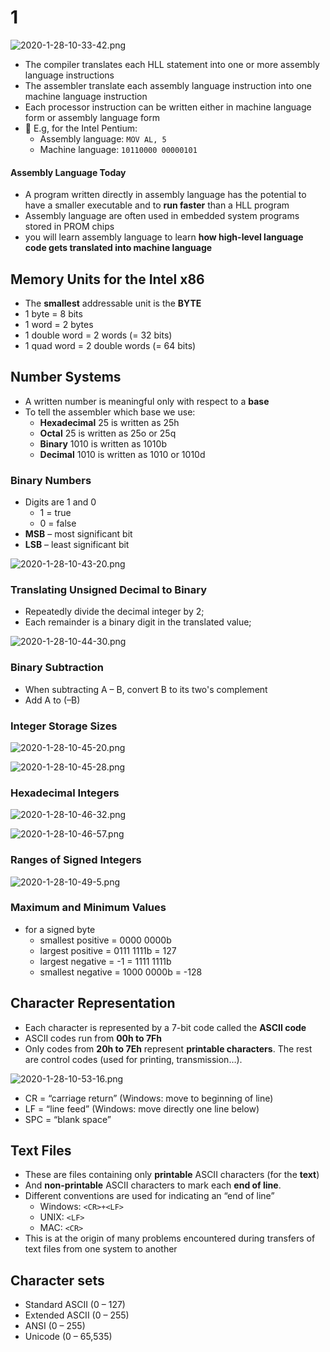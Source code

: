 # 1

![2020-1-28-10-33-42.png](https://garrik-default-imgs.oss-accelerate.aliyuncs.com/imgs/2020-1-28-10-33-42.png)

- The compiler translates each HLL statement into one or more assembly language instructions
- The assembler translate each assembly language instruction into one machine language instruction
- Each processor instruction can be written either in machine language form or assembly language form
- 🌰 E.g, for the Intel Pentium:
  - Assembly language: `MOV AL, 5`
  - Machine language: `10110000 00000101`

#### Assembly Language Today

- A program written directly in assembly language has the potential to have a smaller executable and to **run faster** than a HLL program
- Assembly language are often used in embedded system programs stored in PROM chips
- you will learn assembly language to learn **how high-level language code gets translated into machine language**

## Memory Units for the Intel x86

- The **smallest** addressable unit is the **BYTE**
- 1 byte = 8 bits
- 1 word = 2 bytes
- 1 double word = 2 words (= 32 bits)
- 1 quad word = 2 double words (= 64 bits)

## Number Systems

- A written number is meaningful only with respect to a **base**
- To tell the assembler which base we use:
  - **Hexadecimal** 25 is written as 25h
  - **Octal** 25 is written as 25o or 25q
  - **Binary** 1010 is written as 1010b
  - **Decimal** 1010 is written as 1010 or 1010d

### Binary Numbers

- Digits are 1 and 0
  - 1 = true
  - 0 = false
- **MSB** – most significant bit
- **LSB** – least significant bit

![2020-1-28-10-43-20.png](https://garrik-default-imgs.oss-accelerate.aliyuncs.com/imgs/2020-1-28-10-43-20.png)

### Translating Unsigned Decimal to Binary

- Repeatedly divide the decimal integer by 2;
- Each remainder is a binary digit in the translated value;

![2020-1-28-10-44-30.png](https://garrik-default-imgs.oss-accelerate.aliyuncs.com/imgs/2020-1-28-10-44-30.png)

### Binary Subtraction

- When subtracting A – B, convert B to its two's complement
- Add A to (–B)

### Integer Storage Sizes

![2020-1-28-10-45-20.png](https://garrik-default-imgs.oss-accelerate.aliyuncs.com/imgs/2020-1-28-10-45-20.png)

![2020-1-28-10-45-28.png](https://garrik-default-imgs.oss-accelerate.aliyuncs.com/imgs/2020-1-28-10-45-28.png)

### Hexadecimal Integers

![2020-1-28-10-46-32.png](https://garrik-default-imgs.oss-accelerate.aliyuncs.com/imgs/2020-1-28-10-46-32.png)

![2020-1-28-10-46-57.png](https://garrik-default-imgs.oss-accelerate.aliyuncs.com/imgs/2020-1-28-10-46-57.png)

### Ranges of Signed Integers

![2020-1-28-10-49-5.png](https://garrik-default-imgs.oss-accelerate.aliyuncs.com/imgs/2020-1-28-10-49-5.png)

### Maximum and Minimum Values

- for a signed byte
  - smallest positive = 0000 0000b
  - largest positive = 0111 1111b = 127
  - largest negative = -1 = 1111 1111b
  - smallest negative = 1000 0000b = -128

## Character Representation

- Each character is represented by a 7-bit code called the **ASCII code**
- ASCII codes run from **00h to 7Fh**
- Only codes from **20h to 7Eh** represent **printable characters**. The rest are control codes (used for printing, transmission…).

![2020-1-28-10-53-16.png](https://garrik-default-imgs.oss-accelerate.aliyuncs.com/imgs/2020-1-28-10-53-16.png)

- CR = “carriage return” (Windows: move to beginning of line)
- LF = “line feed” (Windows: move directly one line below)
- SPC = “blank space”

## Text Files

- These are files containing only **printable** ASCII characters (for the **text**)
- And **non-printable** ASCII characters to mark each **end of line**.
- Different conventions are used for indicating an “end of line”
  - Windows: `<CR>+<LF>`
  - UNIX: `<LF>`
  - MAC: `<CR>`
- This is at the origin of many problems encountered during transfers of text files from one system to another

## Character sets

- Standard ASCII (0 – 127)
- Extended ASCII (0 – 255)
- ANSI (0 – 255)
- Unicode (0 – 65,535)
